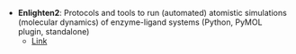 - **Enlighten2**: Protocols and tools to run (automated) atomistic simulations (molecular dynamics) of enzyme-ligand systems (Python, PyMOL plugin, standalone)
	- [Link](https://enlighten2.github.io/)
